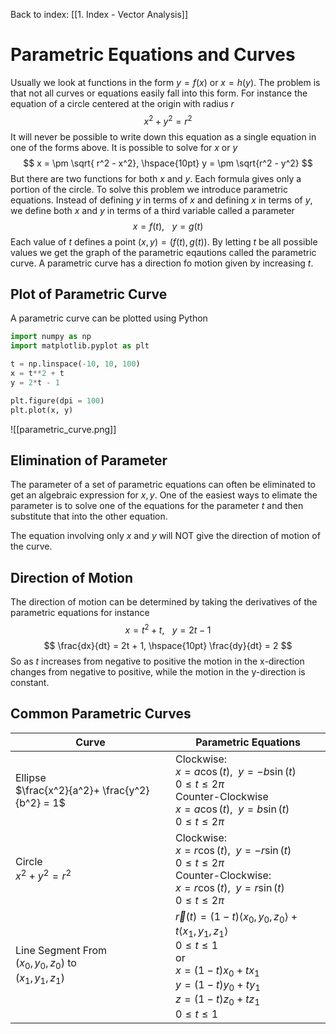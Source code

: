 Back to index:
[[1. Index - Vector Analysis]]

# Parametric Equations and Curves
Usually we look at functions in the form $y = f(x)$ or $x = h(y)$. The problem is that not all curves or equations easily fall into this form. For instance the equation of a circle centered at the origin with radius $r$
$$ x^2 + y^2 = r^2 $$
It will never be possible to write down this equation as a single equation in one of the forms above. It is possible to solve for $x$ or $y$ 
$$ x = \pm \sqrt{ r^2 - x^2}, \hspace{10pt} y = \pm \sqrt{r^2 - y^2} $$
But there are two functions for both $x$ and $y$. Each formula gives only a portion of the circle. To solve this problem we introduce parametric equations. Instead of defining $y$ in terms of $x$ and defining $x$ in terms of $y$, we define both $x$ and $y$ in terms of a third variable called a parameter
$$ x = f(t), \hspace{10pt} y = g(t) $$
Each value of $t$ defines a point $(x, y) = (f(t), g(t))$. By letting $t$ be all possible values we get the graph of the parametric eqautions called the parametric curve. A parametric curve has a direction fo motion given by increasing $t$. 
## Plot of Parametric Curve
A parametric curve can be plotted using Python
```python
import numpy as np
import matplotlib.pyplot as plt

t = np.linspace(-10, 10, 100)
x = t**2 + t
y = 2*t - 1

plt.figure(dpi = 100)
plt.plot(x, y)
```
![[parametric_curve.png]]
## Elimination of Parameter
The parameter of a set of parametric equations can often be eliminated to get an algebraic expression for $x,y$.  One of the easiest ways to elimate the parameter is to solve one of the equations for the parameter $t$ and then substitute that into the other equation.

The equation involving only $x$ and $y$ will NOT give the direction of motion of the curve.  
## Direction of Motion
The direction of motion can be determined by taking the derivatives of the parametric equations for instance
$$ x = t^2 + t, \hspace{10pt} y = 2t - 1 $$
$$ \frac{dx}{dt} = 2t + 1, \hspace{10pt} \frac{dy}{dt} = 2 $$
So as $t$ increases from negative to positive the motion in the x-direction changes from negative to positive, while the motion in the y-direction is constant. 
## Common Parametric Curves
| Curve                                                                | Parametric Equations                                                                                                                                                                                                                      |
| -------------------------------------------------------------------- | ----------------------------------------------------------------------------------------------------------------------------------------------------------------------------------------------------------------------------------------- |
| Ellipse <br/> $\frac{x^2}{a^2}+ \frac{y^2}{b^2} = 1$                 | Clockwise: <br/> $x = a \cos(t), \hspace{5pt} y = -b \sin(t)$ <br/> $0 \leq t \leq 2\pi$ <br/> Counter-Clockwise <br/> $x = a \cos(t), \hspace{5pt} y = b \sin(t)$ <br/> $0 \leq t \leq 2\pi$                                             |
| Circle <br/> $x^2 + y^2 = r^2$                                       | Clockwise: <br/> $x = r \cos(t), \hspace{5pt} y = -r \sin(t)$ <br/> $0 \leq t \leq 2\pi$ <br/> Counter-Clockwise: <br/> $x = r \cos(t), \hspace{5pt} y = r \sin(t)$ <br/> $0 \leq t \leq 2\pi$                                            |
| Line Segment From <br/> $(x_0, y_0, z_0)$ to <br/> $(x_1, y_1, z_1)$ | $\vec{r}(t) = (1 - t) \langle x_0, y_0, z_0 \rangle + t \langle x_1, y_1, z_1 \rangle$ <br/> $0 \leq t \leq 1$ <br/> or <br/> $x = (1 - t)x_0 + tx_1$ <br/> $y = (1 - t)y_0 + ty_1$ <br/> $z = (1 - t)z_0 + tz_1$ <br/> $0 \leq t \leq 1$ |
